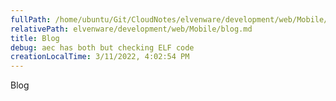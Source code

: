 ```yaml
---
fullPath: /home/ubuntu/Git/CloudNotes/elvenware/development/web/Mobile/blog.md
relativePath: elvenware/development/web/Mobile/blog.md
title: Blog
debug: aec has both but checking ELF code
creationLocalTime: 3/11/2022, 4:02:54 PM
---
```


<!-- toc -->
<!-- tocstop -->

Blog
